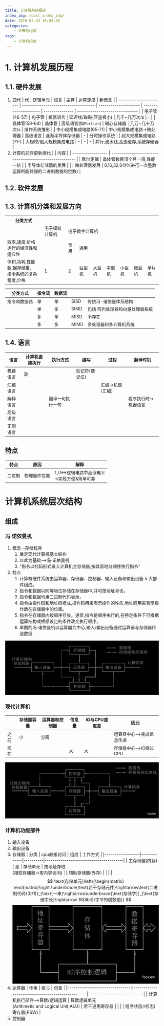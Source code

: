 ```yaml
---
title: 计算机系统概述
index_img: /post_index_img/
date: 2020-05-23 16:03:38
categories:
    - 计算机组成
tags:
    - 计算机组成
---
```


# 1. 计算机发展历程

## 1.1. 硬件发展

1. 四代
    | 代                      | 逻辑单元                              | 语言                  | 主存                  | 运算速度        | 新概念                          |
    | ----------------------- | ------------------------------------- | --------------------- | --------------------- | --------------- | ------------------------------- |
    | 电子管(46-57)           | 电子管                                | 机器语言              | 延迟线/磁鼓(容量极小) | 几千~几万次/s   | -                               |
    | 晶体管(58-64)           | 晶体管                                | 高级语言(如`Fortran`) | 磁心存储器            | 几万~几十万次/s | 操作系统雏形                    |
    | 中小规模集成电路(65-71) | 中小规模集成电路$\rightarrow$微处理器 | 高级语言              | 逐渐半导体存储器      | -               | 分时操作系统                    |
    | 超大规模集成电路(71-)   | 大规模/超大规模集成电路               | -                     | -                     | -               | 并行,流水线,高速缓存,系统存储器 |
2. 计算机元件更新换代
    |                    | 内容                                                     |
    | ------------------ | -------------------------------------------------------- |
    | 默尔定律           | 晶体管数目18个月一倍,性能一倍                            |
    | 半导体存储器的发展 |                                                          |
    | 微处理器发展       | 8,16,32,64位(进行一次整数运算所能处理的二进制数据的位数) |

## 1.2. 软件发展

## 1.3. 计算机分类和发展方向

<html>
<table>
  <tr>
    <th >分类方式</th>
  </tr>
  <tr>
    <td></td>
    <td>电子模拟计算机</td>
    <td colspan="7">电子数字计算机</td>
  </tr>
  <tr>
    <td>效率,速度,价格<br />运行的经济性和适应性</td>
    <td></td>
    <td>专用</td>
    <td colspan="6">通用</td>
  </tr>
  <tr>
    <td>体积,功耗,性能数,据存储量,<br />指令系统的复杂程度,价格</td>
    <td>1</td>
    <td>2</td>
    <td>巨型机</td>
    <td>大型机</td>
    <td>中型机</td>
    <td>小型机</td>
    <td>微型机</td>
    <td>单片机</td>
  </tr>
</table>
</html>

| 分类方式     | 指令流 | 数据流 |      |                                 |
| ------------ | ------ | ------ | ---- | ------------------------------- |
| 指令和数据路 | 单     | 单     | SISD | 传统冯-诺依曼体系结构           |
|              | 单     | 多     | SIMD | 包括 阵列处理器和向量处理器系统 |
|              | 多     | 单     | MISD | 不存在                          |
|              | 多     | 多     | MIMD | 多处理器和多计算机系统          |

## 1.4. 语言

| 语言     | 计算机直接执行 | 执行方式         | 编写           | 过程             | 翻译时机             |
|----------|----------------|------------------|----------------|------------------|----------------------|
| 机器语言 | 是             |                  | 助记符(便记忆) |                  |                      |
| 汇编语言 |                |                  |                | 汇编->机器(汇编) |                      |
| 解释语言 |                | 翻译一句执行一句 |                |                  | 程序执行时->机器语言 |
| 高级语言 |                |                  |                |                  |                      |
| 正则语言 |                |                  |                |                  |                      |

## 特点

| 特点   | 原因         | 解释                                           |
|--------|--------------|------------------------------------------------|
| 二进制 | 物理器件性能 | 1,0<->逻辑电路中高低电平<br>->实现方便&简单可靠 |

# 计算机系统层次结构

## 组成

### 冯$\cdot$诺依曼机

1. 概念--存储程序
   1. 奠定现代计算机基本结构
   2. 以此为基础-->冯$\cdot$诺依曼机
   3. "指令以代码形式录入计算机主存储器,按其首地址顺序执行指令"
2. 特点
   1. 计算机硬件系统由运算器、存储器、控制器、输入设备和输出设备 5 大部件组成。
   2. 指令和数据以同等地位存储在存储器中,并可按地址寻访。
   3. 指令和数据均用二进制代码表示。
   4. 指令由操作码和地址码组成,操作码用来表示操作的性质,地址码用来表示操作数在存储器中的位置。
   5. 指令在存储器内按顺序存放。通常,指令是顺序执行的,在特定条件下可根据运算结构或根据设定的条件改变执行顺序。
   6. 早期的冯$\cdot$诺依曼机以运算器为中心,输入/输出设备通过运算器与存储器传送数据

![](%E8%AE%A1%E7%AE%97%E6%9C%BA%E7%B3%BB%E7%BB%9F%E6%A6%82%E8%BF%B0/2020-05-23-20-52-05.png)

### 现代计算机

|      | 存储器容量 | 运算器和控制器 | 信息量 | IO与CPU速度差 | 因此                      |
|------|------------|----------------|--------|---------------|---------------------------|
| 之前 | 小         | 分离           |        |               | 运算器中心-->完成信息传递 |
| 现在 |            |                | 大     | 大            | 存储器中心-->IO绕过CPU    |

![](%E8%AE%A1%E7%AE%97%E6%9C%BA%E7%B3%BB%E7%BB%9F%E6%A6%82%E8%BF%B0/2020-05-23-21-26-51.png)

### 计算机功能部件

1. 输入设备
2. 输出设备
3. 存储器
    | 分类             | cpu直接访问 | 组成     | 工作方式                               |
    |------------------|-------------|----------|----------------------------------------|
    | 主存储器(内存)   | 是          | 存储单元 | 按地址存取<br>(相联存储器->按内容访问) |
    | 辅助存储器(外存) |             |          |                                        |
    $$
    \text{存储单元}\left\{\begin{matrix}
    \end{matrix}\right.\underbrace{\text{若干存储元件}\rightarrow\text{二进制代码}(0/1)}_{\text{一串}\rightarrow\underbrace{\text{存储字}}_{\text{存储字长}\rightarrow 1B(8bit)/字节的偶数倍}}
    $$
    ![](%E8%AE%A1%E7%AE%97%E6%9C%BA%E7%B3%BB%E7%BB%9F%E6%A6%82%E8%BF%B0/2020-05-23-22-20-21.png)
4. 运算器
    | 作用                           | 核心                                              | 包含                       |
    |--------------------------------|---------------------------------------------------|----------------------------|
    | 计算机执行部件-->算数/逻辑运算 | 算数逻辑单元<br>(Arithmetic and Logical Unit,ALU) | 若干通用寄存器             |
    |                                |                                                   | 程序状态(/标志)寄存器(PSW) |
5. 控制器